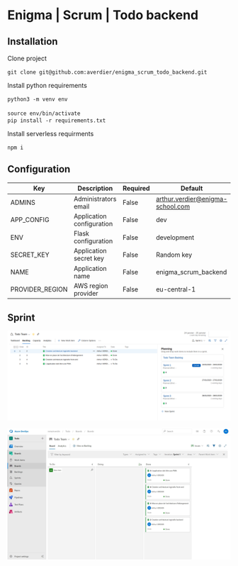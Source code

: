 # Enigma | Scrum | Todo backend

## Installation

Clone project
```
git clone git@github.com:averdier/enigma_scrum_todo_backend.git
```

Install python requirements
```
python3 -m venv env

source env/bin/activate
pip install -r requirements.txt
```

Install serverless requirments
```
npm i
```

## Configuration

| Key             | Description               | Required | Default                          |
|-----------------|---------------------------|----------|----------------------------------|
| ADMINS          | Administrators email      | False    | arthur.verdier@enigma-school.com |
| APP_CONFIG      | Application configuration | False    | dev                              |
| ENV             | Flask configuration       | False    | development                      |
| SECRET_KEY      | Application secret key    | False    | Random key                       |
| NAME            | Application name          | False    | enigma_scrum_backend             |
| PROVIDER_REGION | AWS region provider       | False    | eu-central-1                     |

## Sprint

![backlog](./docs/backlog.png)

![sprint_01](./docs/sprint_01.jpg)